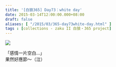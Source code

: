 ```yaml
---
title: '[白狼365] Day73：white day'
date: 2015-03-14T12:00:00.000+08:00
draft: false
aliases: [ "/2015/03/365-day73white-day.html" ]
tags : [collections - zaku II 白狼・365 project]
---
```


[![](https://farm9.staticflickr.com/8575/16738938095_7f693be03c_z.jpg)](https://farm9.staticflickr.com/8575/16738938095_7f693be03c_z.jpg)

「感情一片空白...」  
果然好應節～（泣）
